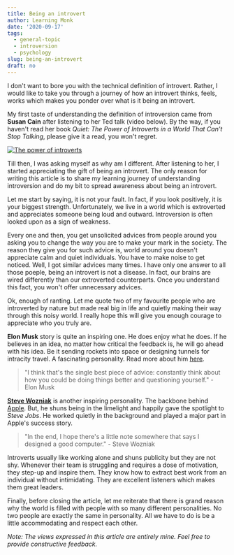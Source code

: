 ```yaml
---
title: Being an introvert
author: Learning Monk
date: '2020-09-17'
tags:
  - general-topic
  - introversion
  - psychology
slug: being-an-introvert
draft: no
---
```


I don't want to bore you with the technical definition of introvert. Rather, I would like to take you through a journey of how an introvert thinks, feels, works which makes you ponder over what is it being an introvert.

My first taste of understanding the definition of introversion came from **Susan Cain** after listening to her Ted talk (video below). By the way, if you haven't read her book *Quiet: The Power of Introverts in a World That Can’t Stop Talking*, please give it a read, you won't regret.

[![The power of introverts](http://img.youtube.com/vi/c0KYU2j0TM4/0.jpg)](https://www.youtube.com/watch?v=c0KYU2j0TM4 "The power of introverts")


Till then, I was asking myself as why am I different. After listening to her, I started appreciating the gift of being an introvert. The only reason for writing this article is to share my learning journey of understanding introversion and do my bit to spread awareness about being an introvert.

Let me start by saying, it is not your fault. In fact, if you look positively, it is your biggest strength. Unfortunately, we live in a world which is extroverted and appreciates someone being loud and outward. Introversion is often looked upon as a sign of weakness.

Every one and then, you get unsolicited advices from people around you asking you to change the way you are to make your mark in the society. The reason they give you for such advice is, world around you doesn't appreciate calm and quiet individuals. You have to make noise to get noticed. Well, I got similar advices many times. I have only one answer to all those poeple, being an introvert is not a disease. In fact, our brains are wired differently than our extroverted counterparts. Once you understand this fact, you won't offer unnecessary advices.

Ok, enough of ranting. Let me quote two of my favourite people who are introverted by nature but made real big in life and quietly making their way through this noisy world. I really hope this will give you enough courage to appreciate who you truly are.

**Elon Musk** story is quite an inspiring one. He does enjoy what he does. If he believes in an idea, no matter how critical the feedback is, he will go ahead with his idea. Be it sending rockets into space or designing tunnels for intracity travel. A fascinating personality. Read more about him [here](https://en.wikipedia.org/wiki/Elon_Musk).


> "I think that's the single best piece of advice: constantly think about how you could be doing things better and questioning yourself." - Elon Musk


[**Steve Wozniak**](https://en.wikipedia.org/wiki/Steve_Wozniak) is another inspiring personality. The backbone behind [Apple](https://en.wikipedia.org/wiki/Apple_Inc.). But, he shuns being in the limelight and happily gave the spotlight to *Steve Jobs*. He worked quietly in the background and played a major part in Apple's success story.


> "In the end, I hope there's a little note somewhere that says I designed a good computer." - Steve Wozniak


Introverts usually like working alone and shuns publicity but they are not shy. Whenever their team is struggling and requires a dose of motivation, they step-up and inspire them. They know how to extract best work from an individual without intimidating. They are excellent listeners which makes them great leaders.

Finally, before closing the article, let me reiterate that there is grand reason why the world is filled with people with so many different personalities. No two people are exactly the same in personality. All we have to do is be a little accommodating and respect each other.

*Note: The views expressed in this article are entirely mine. Feel free to provide constructive feedback.*
